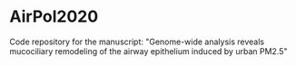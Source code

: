 # AirPol2020

Code repository for the manuscript: "Genome-wide analysis reveals mucociliary remodeling of the airway epithelium induced by urban PM2.5"
